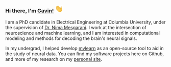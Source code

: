 ### Hi there, I'm [Gavin!](https://gavinmischler.github.io) <img src="https://raw.githubusercontent.com/gavinmischler/gavinmischler/main/wave.gif" width="25px">

I am a PhD candidate in Electrical Engineering at Columbia University, under the supervision of [Dr. Nima Mesgarani](http://nima.ee.columbia.edu/). I work at the intersection of neuroscience and machine learning, and I am interested in computational modeling and methods for decoding the brain's neural signals.

In my undergrad, I helped develop [mvlearn](https://mvlearn.github.io/) as an open-source tool to aid in the study of neural data. You can find my software projects here on Github, and more of my research on my [personal site](https://gavinmischler.github.io).

<!--![Gavin's GitHub stats](https://github-readme-stats.vercel.app/api?username=gavinmischler&count_private=true&theme=merko)-->


<!--
mvlearn
-->
<!--[![Readme Card](https://github-readme-stats.vercel.app/api/pin/?username=mvlearn&repo=mvlearn)](https://github.com/mvlearn/mvlearn)-->

<!--
spikeFRInder
-->
<!--[![Readme Card](https://github-readme-stats.vercel.app/api/pin/?username=gavinmischler&repo=spikeFRInder)](https://github.com/gavinmischler/spikeFRInder)-->

<!--### Some repos to check out-->
<!--
[![Readme Card](https://github-readme-stats.vercel.app/api/pin/?username=mvlearn&repo=mvlearn&theme=tokyonight)](https://github.com/mvlearn/mvlearn)
[![Readme Card](https://github-readme-stats.vercel.app/api/pin/?username=gavinmischler&repo=spikeFRInder&theme=tokyonight)](https://github.com/gavinmischler/spikeFRInder)
-->


<!--
<a href="https://github.com/mvlearn/mvlearn">
  <img align="left" src="https://github-readme-stats.vercel.app/api/pin/?username=mvlearn&repo=mvlearn&theme=tokyonight" />
</a>  
-->

<!--
<a href="https://github.com/gavinmischler/spikeFRInder">
  <img align="left" src="https://github-readme-stats.vercel.app/api/pin/?username=gavinmischler&repo=spikeFRInder&theme=tokyonight" />
</a>
-->


<!--
**gavinmischler/gavinmischler** is a ✨ _special_ ✨ repository because its `README.md` (this file) appears on your GitHub profile.

Here are some ideas to get you started:

- 🔭 I’m currently working on ...
- 🌱 I’m currently learning ...
- 👯 I’m looking to collaborate on ...
- 🤔 I’m looking for help with ...
- 💬 Ask me about ...
- 📫 How to reach me: ...
- 😄 Pronouns: ...
- ⚡ Fun fact: ...
-->
